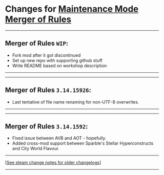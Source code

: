 # Changes for [Maintenance Mode Merger of Rules](https://steamcommunity.com/sharedfiles/filedetails/?id=2807759164)

---
## Merger of Rules `WIP`:
- Fork mod after it got discontinued
- Set up new repo with supporting github stuff
- Write README based on workshop description
---

---
## Merger of Rules `3.14.15926`:
- Last tentative of file name renaming for non-UTF-8 overwrites.
---

---
## Merger of Rules `3.14.1592`:
- Fixed issue between AVB and AOT - hopefully. 
- Added cross-mod support between Sparble's Stellar Hyperconstructs and City World Flavour.
---

[[See steam change notes for older changelogs](https://steamcommunity.com/sharedfiles/filedetails/changelog/2807759164)]

---
